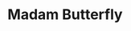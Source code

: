---
title: Madam Butterfly
writer: Giacomo Puccini
short-introduction: A tender kiss can conceal the hardest of hearts. Puccini’s famous opera is one of London’s must see events this spring.
running-time: 3hrs 00mins
performace-date: 20 Mar 2020
performance-place: English National Opera, London Coliseum, St Martin’s Lane, London WC2N 4ES
language: English
performance-info-url: https://www.eno.org/operas/madam-butterfly/?gclid=CjwKCAiAwKyNBhBfEiwA_mrUMrfQV_q7pozEWAyUVHNdcJuJpGKHxYgfscVcPe9xiuCL7NN__gWJgRoCongQAvD_BwE#media

image-url: https://english-national-opera-live.s3.amazonaws.com/wp-content/uploads/2020/02/20200224_MadamButterfly_ENO_Coliseum_%C2%A9JaneHobson_pJHO_6924.jpg
image-name: Madam Butterfly 2020-Fan Dancer
creator: Jane Hobson 
copyright: © Jane Hobson 07798 794205 www.janehobson.com
---